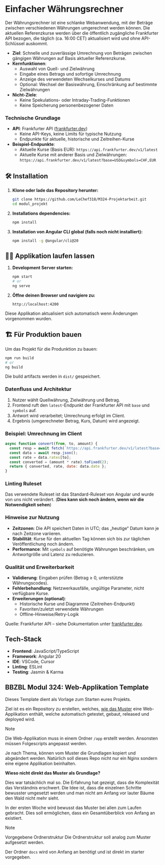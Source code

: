 # Einfacher Währungsrechner

Der Währungsrechner ist eine schlanke Webanwendung, mit der Beträge zwischen verschiedenen Währungen umgerechnet werden können. Die aktuellen Referenzkurse werden über die öffentlich zugängliche Frankfurter API bezogen, die täglich (ca. 16:00 CET) aktualisiert wird und ohne API-Schlüssel auskommt.

- **Ziel**: Schnelle und zuverlässige Umrechnung von Beträgen zwischen gängigen Währungen auf Basis aktueller Referenzkurse.
- **Kernfunktionen**:
  - Auswahl von Quell- und Zielwährung
  - Eingabe eines Betrags und sofortige Umrechnung
  - Anzeige des verwendeten Wechselkurses und Datums
  - Optional: Wechsel der Basiswährung, Einschränkung auf bestimmte Zielwährungen
- **Nicht-Ziele**:
  - Keine Spekulations- oder Intraday-Trading-Funktionen
  - Keine Speicherung personenbezogener Daten

### Technische Grundlage

- **API**: Frankfurter API ([frankfurter.dev](https://frankfurter.dev/))
  - Keine API-Keys, keine Limits für typische Nutzung
  - Endpunkte für aktuelle, historische und Zeitreihen-Kurse
- **Beispiel-Endpunkte**:
  - Aktuelle Kurse (Basis EUR): `https://api.frankfurter.dev/v1/latest`
  - Aktuelle Kurse mit anderer Basis und Zielwährungen: `https://api.frankfurter.dev/v1/latest?base=USD&symbols=CHF,EUR`

## 🛠️ Installation

1. **Klone oder lade das Repository herunter:**
   ```bash
   git clone https://github.com/LeChef318/M324-Projektarbeit.git
   cd modul_projekt
   ```

2. **Installations dependencies:**
   ```bash
   npm install
   ```

3. **Installation von Angular CLI global (falls noch nicht installiert):**
   ```bash
   npm install -g @angular/cli@20
   ```

## 🏃‍♂️ Applikation laufen lassen

1. **Development Server starten:**
   ```bash
   npm start
   # or
   ng serve
   ```

2. **Öffne deinen Browser und navigiere zu:**
   ```
   http://localhost:4200
   ```

Diese Applikation aktualisiert sich automatisch wenn Änderungen vorgenommen wurden.

## 🏗️ Für Produktion bauen

Um das Projekt für die Produnktion zu bauen:

```bash
npm run build
# or
ng build
```

Die build artifacts werden in `dist/` gespeichert.

### Datenfluss und Architektur

1. Nutzer wählt Quellwährung, Zielwährung und Betrag.
2. Frontend ruft den `latest`-Endpunkt der Frankfurter API mit `base` und `symbols` auf.
3. Antwort wird verarbeitet; Umrechnung erfolgt im Client.
4. Ergebnis (umgerechneter Betrag, Kurs, Datum) wird angezeigt.

### Beispiel: Umrechnung im Client

```javascript
async function convert(from, to, amount) {
  const resp = await fetch(`https://api.frankfurter.dev/v1/latest?base=${from}&symbols=${to}`);
  const data = await resp.json();
  const rate = data.rates[to];
  const converted = (amount * rate).toFixed(2);
  return { converted, rate, date: data.date };
}
```

### Linting Ruleset

Das verwendete Ruleset ist das Standard-Ruleset von Angular und wurde von uns nicht verändert.
(**Dies kann sich noch ändern, wenn wir die Notwendigkeit sehen**)

### Hinweise zur Nutzung

- **Zeitzonen**: Die API speichert Daten in UTC; das „heutige“ Datum kann je nach Zeitzone variieren.
- **Stabilität**: Kurse für den aktuellen Tag können sich bis zur täglichen Veröffentlichung noch ändern.
- **Performance**: Mit `symbols` auf benötigte Währungen beschränken, um Antwortgröße und Latenz zu reduzieren.

### Qualität und Erweiterbarkeit

- **Validierung**: Eingaben prüfen (Betrag ≥ 0, unterstützte Währungscodes).
- **Fehlerbehandlung**: Netzwerkausfälle, ungültige Parameter, nicht verfügbare Kurse.
- **Erweiterungen (optional)**:
  - Historische Kurse und Diagramme (Zeitreihen-Endpunkt)
  - Favoriten/zuletzt verwendete Währungen
  - Offline-Hinweise/Retry-Logik

Quelle: Frankfurter API – siehe Dokumentation unter [frankfurter.dev](https://frankfurter.dev/).


## Tech-Stack

- **Frontend**: JavaScript/TypeScript
- **Framework**: Angular 20
- **IDE**: VSCode, Cursor
- **Linting**: ESLint
- **Testing**: Jasmin & Karma

## BBZBL Modul 324: Web-Applikation Template

Dieses Template dient als Vorlage zum Starten eures Projekts.

Ziel ist es ein Repository zu erstellen, welches, [wie das Muster](https://github.com/herrhodel/modul-324-muster) eine
Web-Applikation enthält, welche automatisch getestet, gebaut, released und deployed wird.

> [!NOTE]
> Die Web-Applikation muss in einem Ordner `/app` erstellt werden. Ansonsten müssen Folgescripts angepasst werden.

Je nach Thema, können vom Muster die Grundlagen kopiert und abgeändert werden.
Natürlich soll dieses Repo nicht nur ein Nginx sondern eine eigene Applikation beinhalten.

**Wieso nicht direkt das Muster als Grundlage?**

Dies war tatsächlich mal so. Die Erfahrung hat gezeigt, dass die Komplexität
das Verständnis erschwert. Die Idee ist, dass die einzelnen Schritte bewusster
umgesetzt werden und man nicht am Anfang vor lauter Bäume den Wald nicht mehr sieht.

In der ersten Woche wird bewusst das Muster bei allen zum Laufen gebracht. Dies
soll ermöglichen, dass ein Gesamtüberblick von Anfang an existiert.

> [!NOTE]
> Vorgegebene Ordnerstruktur
> Die Ordnerstruktur soll analog zum Muster aufgesetzt werden.
>
> Der Ordner `docs` wird von Anfang an benötigt und ist direkt im starter
> vorgegeben.
